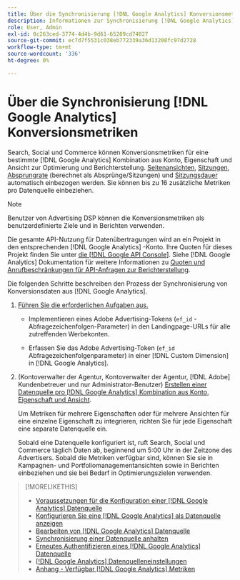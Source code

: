 ```yaml
---
title: Über die Synchronisierung [!DNL Google Analytics] Konversionsmetriken
description: Informationen zur Synchronisierung [!DNL Google Analytics] Konversionsmetriken zur Optimierung und Berichterstellung.
role: User, Admin
exl-id: 0c263ced-3774-4d4b-9d61-65289cd74027
source-git-commit: ec7d7f5531c038eb772339a36d13208fc97d2728
workflow-type: tm+mt
source-wordcount: '336'
ht-degree: 0%

---
```


# Über die Synchronisierung [!DNL Google Analytics] Konversionsmetriken

Search, Social und Commerce können Konversionsmetriken für eine bestimmte [!DNL Google Analytics] Kombination aus Konto, Eigenschaft und Ansicht zur Optimierung und Berichterstellung. [Seitenansichten](https://ga-dev-tools.google/dimensions-metrics-explorer/#view=detail&amp;group=page_tracking&amp;jump=ga_pageviews), [Sitzungen](https://ga-dev-tools.google/dimensions-metrics-explorer/#view=detail&amp;group=session&amp;jump=ga_sessions), [Absprungrate](https://ga-dev-tools.google/dimensions-metrics-explorer/#view=detail&amp;group=session&amp;jump=ga_bouncerate) (berechnet als Absprünge/Sitzungen) und [Sitzungsdauer](https://ga-dev-tools.google/dimensions-metrics-explorer/#view=detail&amp;group=session&amp;jump=ga_sessionduration) automatisch einbezogen werden. Sie können bis zu 16 zusätzliche Metriken pro Datenquelle einbeziehen.

>[!NOTE]
>
>Benutzer von Advertising DSP können die Konversionsmetriken als benutzerdefinierte Ziele und in Berichten verwenden.

Die gesamte API-Nutzung für Datenübertragungen wird an ein Projekt in den entsprechenden [!DNL Google Analytics] -Konto. Ihre Quoten für dieses Projekt finden Sie unter [die [!DNL Google API Console]](https://console.developers.google.com/apis/api/analytics-json.googleapis.com/quotas). Siehe [!DNL Google Analytics] Dokumentation für weitere Informationen zu [Quoten und Anrufbeschränkungen für API-Anfragen zur Berichterstellung](https://developers.google.com/analytics/devguides/reporting/core/v4/limits-quotas).

Die folgenden Schritte beschreiben den Prozess der Synchronisierung von Konversionsdaten aus [!DNL Google Analytics].

1. [Führen Sie die erforderlichen Aufgaben aus.](data-source-prerequisites.md)

   * Implementieren eines Adobe Advertising-Tokens (`ef_id` -Abfragezeichenfolgen-Parameter) in den Landingpage-URLs für alle zutreffenden Werbekonten.

   * Erfassen Sie das Adobe Advertising-Token (`ef_id` Abfragezeichenfolgenparameter) in einer [!DNL Custom Dimension] in [!DNL Google Analytics].

1. (Kontoverwalter der Agentur, Kontoverwalter der Agentur, [!DNL Adobe] Kundenbetreuer und nur Administrator-Benutzer) [Erstellen einer Datenquelle pro [!DNL Google Analytics] Kombination aus Konto, Eigenschaft und Ansicht](data-source-configure.md).

   Um Metriken für mehrere Eigenschaften oder für mehrere Ansichten für eine einzelne Eigenschaft zu integrieren, richten Sie für jede Eigenschaft eine separate Datenquelle ein.

   Sobald eine Datenquelle konfiguriert ist, ruft Search, Social und Commerce täglich Daten ab, beginnend um 5:00 Uhr in der Zeitzone des Advertisers. Sobald die Metriken verfügbar sind, können Sie sie in Kampagnen- und Portfoliomanagementansichten sowie in Berichten einbeziehen und sie bei Bedarf in Optimierungszielen verwenden.

>[!MORELIKETHIS]
>
>* [Voraussetzungen für die Konfiguration einer [!DNL Google Analytics] Datenquelle](data-source-prerequisites.md)
>* [Konfigurieren Sie eine [!DNL Google Analytics] als Datenquelle anzeigen](data-source-configure.md)
>* [Bearbeiten von [!DNL Google Analytics] Datenquelle](data-source-edit.md)
>* [Synchronisierung einer Datenquelle anhalten](data-source-pause.md)
>* [Erneutes Authentifizieren eines [!DNL Google Analytics] Datenquelle](data-source-reauthenticate.md)
>* [[!DNL Google Analytics] Datenquelleneinstellungen](data-source-settings.md)
>* [Anhang - Verfügbar [!DNL Google Analytics] Metriken](data-source-ga-metrics.md)
